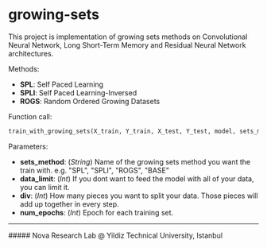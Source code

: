 # growing-sets
This project is implementation of growing sets methods on Convolutional Neural Network, Long Short-Term Memory and Residual Neural Network architectures.


Methods:
- **SPL**: Self Paced Learning
- **SPLI**: Self Paced Learning-Inversed
- **ROGS**: Random Ordered Growing Datasets

Function call:
```python
train_with_growing_sets(X_train, Y_train, X_test, Y_test, model, sets_method=None, data_limit=None, div=16, num_epochs=30, batch_size=128)
```

Parameters:
-   **sets_method**:  (*String*) Name of the growing sets method you want the train with. e.g. "SPL", "SPLI", "ROGS", "BASE"
-  **data_limit**: (*Int*) If you dont want to feed the model with all of your data, you can limit it.
-  **div**:  (*Int*) How many pieces you want to split your data. Those pieces will add up together in every step.
- **num_epochs**:  (*Int*) Epoch for each training set.

------------

</div>
##### Nova Research Lab @ Yildiz Technical University, Istanbul
